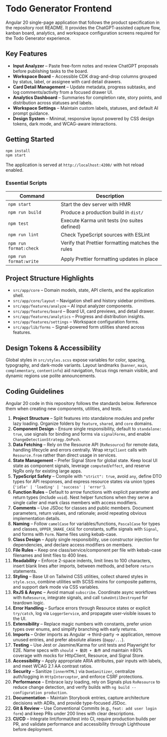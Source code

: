 # Todo Generator Frontend

Angular 20 single-page application that follows the product specification in the repository root README. It provides the ChatGPT-assisted capture flow, kanban board, analytics, and workspace configuration screens required for the Todo Generator experience.

## Key Features

- **Input Analyzer** – Paste free-form notes and review ChatGPT proposals before publishing tasks to the board.
- **Workspace Board** – Accessible CDK drag-and-drop columns grouped by status, label, or assignee with card detail drawers.
- **Card Detail Management** – Update metadata, progress subtasks, and log comments/activity from a focused drawer UI.
- **Analytics Dashboard** – Summaries for completion rate, story points, and distribution across statuses and labels.
- **Workspace Settings** – Maintain custom labels, statuses, and default AI prompt guidance.
- **Design System** – Minimal, responsive layout powered by CSS design tokens, dark mode, and WCAG-aware interactions.

## Getting Started

```bash
npm install
npm start
```

The application is served at `http://localhost:4200/` with hot reload enabled.

### Essential Scripts

| Command               | Description                                        |
|-----------------------|----------------------------------------------------|
| `npm start`           | Start the dev server with HMR                      |
| `npm run build`       | Produce a production build in `dist/`              |
| `npm test`            | Execute Karma unit tests (no suites defined)       |
| `npm run lint`        | Check TypeScript sources with ESLint               |
| `npm run format:check` | Verify that Prettier formatting matches the rules |
| `npm run format:write` | Apply Prettier formatting updates in place        |

## Project Structure Highlights

- `src/app/core` – Domain models, state, API clients, and the application shell.
- `src/app/core/layout` – Navigation shell and history sidebar primitives.
- `src/app/features/analyze` – AI input analyzer components.
- `src/app/features/board` – Board UI, card previews, and detail drawer.
- `src/app/features/analytics` – Progress and distribution insights.
- `src/app/features/settings` – Workspace configuration forms.
- `src/app/lib/forms` – Signal-powered form utilities shared across features.

## Design Tokens & Accessibility

Global styles in `src/styles.scss` expose variables for color, spacing, typography, and dark-mode variants. Layout landmarks (`banner`, `main`, `complementary`, `contentinfo`) aid navigation, focus rings remain visible, and dynamic regions use polite announcements.

## Coding Guidelines

Angular 20 code in this repository follows the standards below. Reference them when creating new
components, utilities, and tests.

1. **Project Structure** – Split features into standalone modules and prefer lazy loading. Organize
   folders by `feature`, `shared`, and `core` domains.
2. **Component Design** – Ensure single responsibility, default to `standalone: true`, use signals
   for binding and forms via `signalForms`, and enable `ChangeDetectionStrategy.OnPush`.
3. **Data Fetching** – Rely on the Resource API (`RxResource`) for remote data, handling lifecycle
   and errors centrally. Wrap `HttpClient` calls with `Resource.from` rather than direct usage in
   services.
4. **State Management** – Prefer Signal Store for global state. Keep local UI state as component
   signals, leverage `computed`/`effect`, and reserve NgRx only for existing large apps.
5. **TypeScript Safety** – Compile with `"strict": true`, avoid `any`, define DTO types for API
   responses, and express resource states via union types
   (`'idle' | 'loading' | 'success' | 'error'`).
6. **Function Rules** – Default to arrow functions with explicit parameter and return types (include
   `void`). Nest helper functions when they serve a single caller and mark class members with access
   modifiers.
7. **Comments** – Use JSDoc for classes and public members. Document parameters, return values, and
   rationale; avoid repeating obvious implementation details.
8. **Naming** – Follow `camelCase` for variables/functions, `PascalCase` for types and classes,
   `UPPER_SNAKE_CASE` for constants, suffix signals with `Signal`, and forms with `Form`. Name files
   using kebab-case.
9. **Class Design** – Apply single responsibility, use constructor injection for dependencies, and
   declare access modifiers on members.
10. **File Rules** – Keep one class/service/component per file with kebab-case filenames and limit
    files to 400 lines.
11. **Readability** – Enforce 2-space indents, limit lines to 100 characters, insert blank lines
    after imports, between methods, and before `return` statements.
12. **Styling** – Base UI on Tailwind CSS utilities, collect shared styles in `style.scss`, combine
    utilities with SCSS mixins for composite patterns, and support dark mode via CSS variables.
13. **RxJS & Async** – Avoid manual `subscribe`. Coordinate async workflows with `RxResource`,
    integrate signals, and call `takeUntilDestroyed` for teardown logic.
14. **Error Handling** – Surface errors through Resource states or explicit `try/catch`, log via
    `LoggerService`, and propagate user-visible issues to the UI.
15. **Extensibility** – Replace magic numbers with constants, prefer union types over enums, and
    simplify branching with early returns.
16. **Imports** – Order imports as Angular → third-party → application, remove unused entries, and
    prefer absolute aliases (`@app/...`).
17. **Testing** – Use Jest or Jasmine/Karma for unit tests and Playwright for E2E. Name specs with
    `should + 動詞 + 条件` and maintain ≥80% coverage with mocks for HttpClient, Resource, and Signal
    Store.
18. **Accessibility** – Apply appropriate ARIA attributes, pair inputs with labels, and meet WCAG
    2.1 AA contrast ratios.
19. **Security** – Sanitize `[innerHTML]` via `DomSanitizer`, centralize auth/logging in
    `HttpInterceptor`, and enforce CSRF protections.
20. **Performance** – Embrace lazy loading, rely on Signals plus `RxResource` to reduce change
    detection, and verify builds with `ng build --configuration production`.
21. **Documentation** – Maintain Storybook entries, capture architecture decisions with ADRs, and
    provide type-focused JSDoc.
22. **Git & Review** – Use Conventional Commits (e.g., `feat: add user login form`) and keep PRs
    under 200 lines with clear descriptions.
23. **CI/CD** – Integrate lint/format/test into CI, require production builds per PR, and validate
    performance and accessibility through Lighthouse before deployment.
